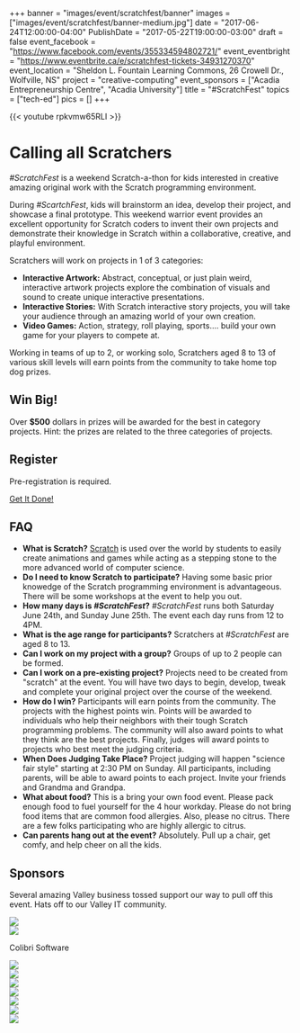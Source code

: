 +++
banner = "images/event/scratchfest/banner"
images = ["images/event/scratchfest/banner-medium.jpg"]
date = "2017-06-24T12:00:00-04:00"
PublishDate = "2017-05-22T19:00:00-03:00"
draft = false
event_facebook = "https://www.facebook.com/events/355334594802721/"
event_eventbright = "https://www.eventbrite.ca/e/scratchfest-tickets-34931270370"
event_location = "Sheldon L. Fountain Learning Commons, 26 Crowell Dr.,  Wolfville, NS"
project = "creative-computing"
event_sponsors = ["Acadia Entrepreneurship Centre", "Acadia University"]
title = "#ScratchFest"
topics = ["tech-ed"]
pics = []
+++

{{< youtube rpkvmw65RLI >}}

# Calling all Scratchers

_#ScratchFest_ is a weekend Scratch-a-thon for kids interested in creative amazing original work with the Scratch programming environment.

During _#ScartchFest_, kids will brainstorm an idea, develop their project, and showcase a final prototype.  This weekend warrior event provides an excellent opportunity for Scratch coders to invent their own projects and demonstrate their knowledge in Scratch within a collaborative, creative, and playful environment.

Scratchers will work on projects in 1 of 3 categories:

- **Interactive Artwork:**  Abstract, conceptual, or just plain weird, interactive artwork projects explore the combination of visuals and sound to create unique interactive presentations.
- **Interactive Stories:**  With Scratch interactive story projects, you will take your audience through an amazing world of your own creation. 
- **Video Games:**  Action, strategy, roll playing, sports.... build your own game for your players to compete at.

Working in teams of up to 2, or working solo, Scratchers aged 8 to 13 of various skill levels will earn points from the community to take home top dog prizes.

## Win Big!

Over **$500** dollars in prizes will be awarded for the best in category projects.  Hint: the prizes are related to the three categories of projects.

## Register

Pre-registration is required.  

<a class="expanded large button" href="https://www.eventbrite.ca/e/scratchfest-tickets-34931270370"><i class="fa fa-rocket" aria-hidden="true"></i> Get It Done! <i class="fa fa-rocket" aria-hidden="true"></i></a>

## FAQ

- **What is Scratch?**  <a href="https://scratch.mit.edu/" target="_blank">Scratch</a> is used over the world by students to easily create animations and games while acting as a stepping stone to the more advanced world of computer science.
- **Do I need to know Scratch to participate?**  Having some basic prior knowedge of the Scratch programming environment is advantageous.  There will be some workshops at the event to help you out.
- **How many days is _#ScratchFest_?**  _#ScratchFest_ runs both Saturday June 24th, and Sunday June 25th.  The event each day runs from 12 to 4PM.
- **What is the age range for participants?**  Scratchers at _#ScratchFest_ are aged 8 to 13.
- **Can I work on my project with a group?**  Groups of up to 2 people can be formed.
- **Can I work on a pre-existing project?**  Projects need to be created from "scratch" at the event.  You will have two days to begin, develop, tweak and complete your original project over the course of the weekend.
- **How do I win?**  Participants will earn points from the community.  The projects with the highest points win.  Points will be awarded to individuals who help their neighbors with their tough Scratch programming problems.  The community will also award points to what they think are the best projects.  Finally, judges will award points to projects who best meet the judging criteria.
- **When Does Judging Take Place?**  Project judging will happen "science fair style" starting at 2:30 PM on Sunday.  All participants, including parents, will be able to award points to each project.  Invite your friends and Grandma and Grandpa.
- **What about food?**  This is a bring your own food event.  Please pack enough food to fuel yourself for the 4 hour workday.  Please do not bring food items that are common food allergies.  Also, please no citrus.  There are a few folks participating who are highly allergic to citrus.
- **Can parents hang out at the event?** Absolutely.  Pull up a chair, get comfy, and help cheer on all the kids. 

## Sponsors

Several amazing Valley business tossed support our way to pull off this event.  Hats off to our Valley IT community.

<div class="row">
  <div class="large-4 columns">
    <div class="card">
      <img src="/images/event/scratchfest/acadia.png">
    </div>
  </div>
  
  <div class="large-4 columns">
      <div class="card">
        <img src="/images/event/scratchfest/colibri.png">
        <div class="card-section">
          <p>Colibri Software</p>
        </div>
      </div>
    </div>
 
 <div class="large-4 columns">
     <div class="card">
       <img src="/images/event/scratchfest/progeny.png">
     </div>
   </div>
  
</div>

<div class="row">
  <div class="large-4 columns">
    <div class="card">
      <img src="/images/event/scratchfest/precisionhawk.png">
    </div>
  </div>
  
  <div class="large-4 columns">
      <div class="card">
        <img src="/images/event/scratchfest/aec.png">
      </div>
    </div>
  
  <div class="large-4 columns">
    <div class="card">
      <img src="/images/event/scratchfest/singolar.png">
    </div>
  </div>
</div>


<div class="row">
  <div class="large-4 columns">
    <div class="card">
      <img src="/images/event/scratchfest/frostbyte.png">
    </div>
  </div>
  
  <div class="large-4 columns">
      <div class="card">
        <img src="/images/event/scratchfest/automattic.png">
      </div>
    </div>
  
  <div class="large-4 columns">
    <div class="card">
      <img src="/images/event/scratchfest/henryschein.png">
    </div>
  </div>
</div>
